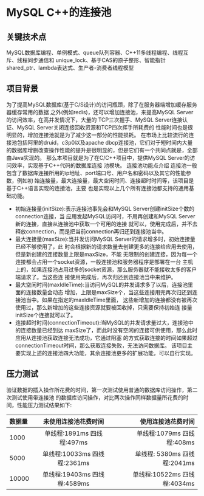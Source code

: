 # MySQL C++的连接池
## 关键技术点
MySQL数据库编程、单例模式、queue队列容器、C++11多线程编程、线程互斥、线程同步通信和 unique_lock、基于CAS的原子整形、智能指针shared_ptr、lambda表达式、生产者-消费者线程模型
## 项目背景
为了提高MySQL数据库(基于C/S设计)的访问瓶颈，除了在服务器端增加缓存服务器缓存常用的数据 之外(例如redis)，还可以增加连接池，来提高MySQL Server的访问效率，在高并发情况下，大量的 TCP三次握手、MySQL Server连接认证、MySQL Server关闭连接回收资源和TCP四次挥手所耗费的 性能时间也是很明显的，增加连接池就是为了减少这一部分的性能损耗。
在市场上比较流行的连接池包括阿里的druid，c3p0以及apache dbcp连接池，它们对于短时间内大量 的数据库增删改查操作性能的提升是很明显的，但是它们有一个共同点就是，全部由Java实现的。
那么本项目就是为了在C/C++项目中，提供MySQL Server的访问效率，实现基于C++代码的数据库连接 池模块。
连接池功能点介绍
连接池一般包含了数据库连接所用的ip地址、port端口号、用户名和密码以及其它的性能参数，例如初 始连接量，最大连接量，最大空闲时间、连接超时时间等，该项目是基于C++语言实现的连接池，主要 也是实现以上几个所有连接池都支持的通用基础功能。
- 初始连接量(initSize):表示连接池事先会和MySQL Server创建initSize个数的connection连接，当 应用发起MySQL访问时，不用再创建和MySQL Server新的连接，直接从连接池中获取一个可用的连接 就可以，使用完成后，并不去释放connection，而是把当前connection再归还到连接池当中。
- 最大连接量(maxSize):当并发访问MySQL Server的请求增多时，初始连接量已经不够使用了，此 时会根据新的请求数量去创建更多的连接给应用去使用，但是新创建的连接数量上限是maxSize，不能 无限制的创建连接，因为每一个连接都会占用一个socket资源，一般连接池和服务器程序是部署在一台 主机上的，如果连接池占用过多的socket资源，那么服务器就不能接收太多的客户端请求了。当这些连 接使用完成后，再次归还到连接池当中来维护。
- 最大空闲时间(maxIdleTime):当访问MySQL的并发请求多了以后，连接池里面的连接数量会动态 增加，上限是maxSize个，当这些连接用完再次归还到连接池当中。如果在指定的maxIdleTime里面， 这些新增加的连接都没有被再次使用过，那么新增加的这些连接资源就要被回收掉，只需要保持初始连 接量initSize个连接就可以了。
- 连接超时时间(connectionTimeout):当MySQL的并发请求量过大，连接池中的连接数量已经到达 maxSize了，而此时没有空闲的连接可供使用，那么此时应用从连接池获取连接无法成功，它通过阻塞 的方式获取连接的时间如果超过connectionTimeout时间，那么获取连接失败，无法访问数据库。
该项目主要实现上述的连接池四大功能，其余连接池更多的扩展功能，可以自行实现。

## 压力测试
验证数据的插入操作所花费的时间，第一次测试使用普通的数据库访问操作，第二次测试使用带连接池
的数据库访问操作，对比两次操作同样数据量所花费的时间，性能压力测试结果如下:

| 数据量      |          未使用连接池花费时间           | 使用连接池花费时间    |
| :---        |:-----------------------------:|          ---: |
| 1000      |     单线程:1891ms 四线程:497ms      | 单线程:1079ms 四线程:408ms   |
| 5000   |    单线程:10033ms 四线程:2361ms     | 单线程: 5380ms 四线程:2041ms      |
| 10000   |    单线程:19403ms 四线程:4589ms     | 单线程:10522ms 四线程:4034ms   |
